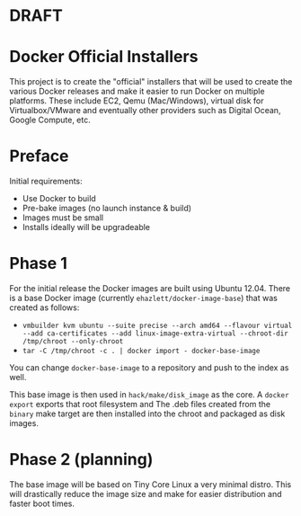 # DRAFT

# Docker Official Installers

This project is to create the "official" installers that will be used to create the various Docker releases and make it easier to run Docker on multiple platforms.  These include EC2, Qemu (Mac/Windows), virtual disk for Virtualbox/VMware and eventually other providers such as Digital Ocean, Google Compute, etc.

# Preface
Initial requirements:

* Use Docker to build
* Pre-bake images (no launch instance & build)
* Images must be small
* Installs ideally will be upgradeable

# Phase 1
For the initial release the Docker images are built using Ubuntu 12.04.  There
is a base Docker image (currently `ehazlett/docker-image-base`) that was created
as follows:

* `vmbuilder kvm ubuntu --suite precise --arch amd64 --flavour virtual --add ca-certificates --add linux-image-extra-virtual --chroot-dir /tmp/chroot --only-chroot`
* `tar -C /tmp/chroot -c . | docker import - docker-base-image`

You can change `docker-base-image` to a repository and push to the index as well.

This base image is then used in `hack/make/disk_image` as the core.  A 
`docker export` exports that root filesystem and The .deb files created from 
the `binary` make target are then installed into the chroot and packaged as
disk images.

# Phase 2 (planning)
The base image will be based on Tiny Core Linux a very minimal distro.  This 
will drastically reduce the image size and make for easier distribution and 
faster boot times.
